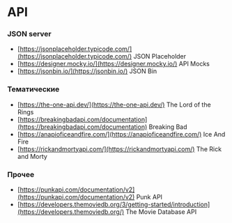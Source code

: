 # API

### JSON server
- [https://jsonplaceholder.typicode.com/](https://jsonplaceholder.typicode.com/) JSON Placeholder
- [https://designer.mocky.io/](https://designer.mocky.io/) API Mocks
- [https://jsonbin.io/](https://jsonbin.io/) JSON Bin

### Тематические
- [https://the-one-api.dev/](https://the-one-api.dev/) The Lord of the Rings
- [https://breakingbadapi.com/documentation](https://breakingbadapi.com/documentation) Breaking Bad
- [https://anapioficeandfire.com/](https://anapioficeandfire.com/) Ice And Fire
- [https://rickandmortyapi.com/](https://rickandmortyapi.com/) The Rick and Morty

### Прочее
- [https://punkapi.com/documentation/v2](https://punkapi.com/documentation/v2) Punk API
- [https://developers.themoviedb.org/3/getting-started/introduction](https://developers.themoviedb.org/) The Movie Database API
